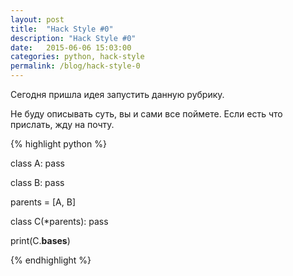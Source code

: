 ```yaml
---
layout: post
title:  "Hack Style #0"
description: "Hack Style #0"
date:   2015-06-06 15:03:00
categories: python, hack-style
permalink: /blog/hack-style-0
---
```


Сегодня пришла идея запустить данную рубрику. 

Не буду описывать суть, вы и сами все поймете. Если есть что прислать, жду на почту.

<!--more-->

{% highlight python %}

class A:
	pass

class B:
	pass

parents = [A, B]

class C(*parents):
	pass

print(C.__bases__)

{% endhighlight %}
